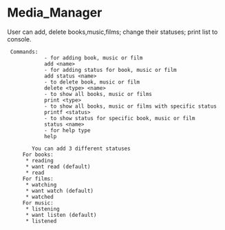 # Media_Manager
 User can add, delete books,music,films; change their statuses; print list to console. 
 
     Commands: 
                - for adding book, music or film
                add <name>
                - for adding status for book, music or film
                add status <name>
                - to delete book, music or film
                delete <type> <name>
                - to show all books, music or films
                print <type>
                - to show all books, music or films with specific status
                printf <status>
                - to show status for specific book, music or film 
                status <name>
                - for help type
                help
            
            You can add 3 different statuses
		 For books:
		  * reading 
		  * want read (default) 
		  * read 
		 For films: 
		  * watching 
		  * want watch (default) 
		  * watched 
		 For music: 
		  * listening 
		  * want listen (default)
		  * listened 
